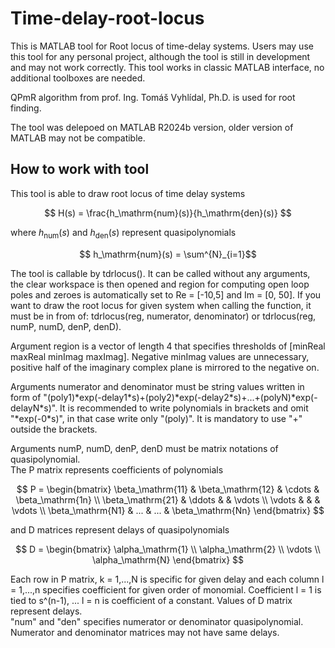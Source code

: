 # Time-delay-root-locus
This is MATLAB tool for Root locus of time-delay systems.
Users may use this tool for any personal project, although the tool is still in development and may not work correctly. 
This tool works in classic MATLAB interface, no additional toolboxes are needed. 

QPmR algorithm from prof. Ing. Tomáš Vyhlídal, Ph.D. is used for root finding.

The tool was delepoed on MATLAB R2024b version, older version of MATLAB may not be compatible.

## How to work with tool

This tool is able to draw root locus of time delay systems

$$ H(s) = \frac{h_\mathrm{num}(s)}{h_\mathrm{den}(s)} $$

where $h_\mathrm{num}(s)$ and $h_\mathrm{den}(s)$ represent quasipolynomials

$$ h_\mathrm{num}(s) = \sum^{N}_{i=1}$$

The tool is callable by tdrlocus().
It can be called without any arguments, the clear workspace is then opened and region for computing open loop poles and zeroes is automatically set to Re = [-10,5] and Im = [0, 50]. If you want to draw the root locus for given system when calling the function, it must be in from of: tdrlocus(reg, numerator, denominator) or tdrlocus(reg, numP, numD, denP, denD). 

Argument region is a vector of length 4 that specifies thresholds of [minReal maxReal minImag maxImag]. Negative minImag values are unnecessary, positive half of the imaginary complex plane is mirrored to the negative on. 

Arguments numerator and denominator must be string values written in form of "(poly1)\*exp(-delay1\*s)+(poly2)\*exp(-delay2\*s)+...+(polyN)\*exp(-delayN\*s)". It is recommended to write polynomials in brackets and omit "\*exp(-0\*s)", in that case write only "(poly)". It is mandatory to use "+" outside the brackets. 

Arguments numP, numD, denP, denD must be matrix notations of quasipolynomial. \
The P matrix represents coefficients of polynomials

$$
P =
\begin{bmatrix}
\beta_\mathrm{11} & \beta_\mathrm{12} & \cdots & \beta_\mathrm{1n} \\
\beta_\mathrm{21} & \ddots & & \vdots \\
\vdots & & & \vdots \\
\beta_\mathrm{N1} & ... & ... & \beta_\mathrm{Nn}
\end{bmatrix}
$$

and D matrices represent delays of quasipolynomials

$$
D =
\begin{bmatrix}
\alpha_\mathrm{1}  \\
\alpha_\mathrm{2} \\
\vdots \\
\alpha_\mathrm{N}
\end{bmatrix}
$$

Each row in P matrix, k = 1,...,N is specific for given delay and each column l = 1,...,n specifies coefficient for given order of monomial. Coefficient l = 1 is tied to s^(n-1), ... l = n is coefficient of a constant. Values of D matrix represent delays. \
"num" and "den" specifies numerator or denominator quasipolynomial. Numerator and denominator matrices may not have same delays.


